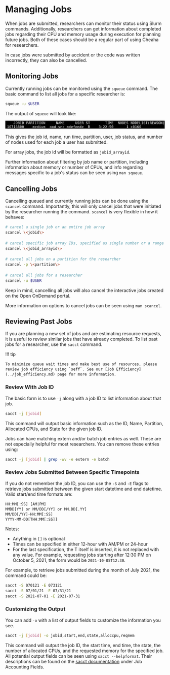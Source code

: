 # Managing Jobs

When jobs are submitted, researchers can monitor their status using Slurm commands. Additionally, researchers can get information about completed jobs regarding their CPU and memory usage during execution for planning future jobs. Both of these cases should be a regular part of using Cheaha for researchers.

In case jobs were submitted by accident or the code was written incorrectly, they can also be cancelled.

## Monitoring Jobs

Currently running jobs can be monitored using the `squeue` command. The basic command to list all jobs for a specific researcher is:

``` bash
squeue -u $USER
```

The output of `squeue` will look like:

![!Output from squeue.](images/squeue_output.png)

This gives the job id, name, run time, partition, user, job status, and number of nodes used for each job a user has submitted.

For array jobs, the job id will be formatted as `jobid_arrayid`.

Further information about filtering by job name or partition, including information about memory or number of CPUs, and info regarding messages specific to a job's status can be seen using `man squeue`.

## Cancelling Jobs

Cancelling queued and currently running jobs can be done using the `scancel` command. Importantly, this will only cancel jobs that were initiated by the researcher running the command. `scancel` is very flexible in how it behaves:

``` bash
# cancel a single job or an entire job array
scancel \<jobid\>

# cancel specific job array IDs, specified as single number or a range
scancel \<jobid_arrayid\>

# cancel all jobs on a partition for the researcher
scancel -p \<partition\>

# cancel all jobs for a researcher
scancel -u $USER
```

Keep in mind, cancelling all jobs will also cancel the interactive jobs created on the Open OnDemand portal.

More information on options to cancel jobs can be seen using `man scancel`.

## Reviewing Past Jobs

If you are planning a new set of jobs and are estimating resource requests, it is useful to review similar jobs that have already completed. To list past jobs for a researcher, use the `sacct` command.

!!! tip

<!-- markdownlint-disable-next-line -->
    To minimize queue wait times and make best use of resources, please review job efficiency using `seff`. See our [Job Efficiency](../job_efficiency.md) page for more information.

### Review With Job ID

The basic form is to use `-j` along with a job ID to list information about that job.

``` bash
sacct -j [jobid]
```

This command will output basic information such as the ID, Name, Partition, Allocated CPUs, and State for the given job ID.

Jobs can have matching extern and/or batch job entries as well. These are not especially helpful for most researchers. You can remove these entries using:

``` bash
sacct -j [jobid] | grep -wv -e extern -e batch
```

### Review Jobs Submitted Between Specific Timepoints

If you do not remember the job ID, you can use the `-S` and `-E` flags to retrieve jobs submitted between the given start datetime and end datetime. Valid start/end time formats are:

``` text
HH:MM[:SS] [AM|PM]
MMDD[YY] or MM/DD[/YY] or MM.DD[.YY]
MM/DD[/YY]-HH:MM[:SS]
YYYY-MM-DD[THH:MM[:SS]]
```

Notes:

- Anything in `[]` is optional
- Times can be specified in either 12-hour with AM/PM or 24-hour
- For the last specification, the T itself is inserted, it is not replaced with any value. For example, requesting jobs starting after 12:30 PM on October 5, 2021, the form would be `2021-10-05T12:30`.

For example, to retrieve jobs submitted during the month of July 2021, the command could be:

``` bash
sacct -S 070121 -E 073121
sacct -S 07/01/21 -E 07/31/21
sacct -S 2021-07-01 -E 2021-07-31
```

### Customizing the Output

You can add `-o` with a list of output fields to customize the information you see.

``` bash
sacct -j [jobid] -o jobid,start,end,state,alloccpu,reqmem
```

This command will output the job ID, the start time, end time, the state, the number of allocated CPUs, and the requested memory for the specified job. All potential output fields can be seen using `sacct --helpformat`. Their descriptions can be found on the [sacct documentation](https://slurm.schedmd.com/sacct.html) under Job Accounting Fields.
